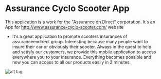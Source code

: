 # Assurance Cyclo Scooter App

This application is a work for the "Assurance en Direct" corporation. It's an App for http://www.assurance-cyclo-scooter.com/ website

- It's a great application to promote scooters insurances of assuranceendirect group. Interesting because many people want to insure their car or obviously their scooter. Always in the quest to help and satisfy our customers, we provide this mobile application to access everywhere you to your insurance. Everything becomes possible and now you can access to all our products easily in 2 minutes.

![alt tag](https://lh3.googleusercontent.com/Zmf5lxjvnm-iXZtE0l2TudvWZsSylJoCCma4fAFo_I2b6idbWVOfrXKV7ek7yObLxA=h900-rw)
